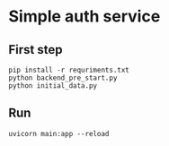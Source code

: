 # Simple auth service

## First step

```
pip install -r requriments.txt
python backend_pre_start.py
python initial_data.py
```

## Run

```
uvicorn main:app --reload
```


